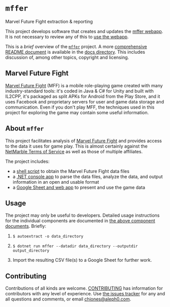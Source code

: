 # `mffer`

Marvel Future Fight extraction & reporting

This project develops software that creates and updates the [mffer webapp](https://mffer.org). It is not necessary to review any of this to [use the webapp](https://mffer.org).

This is a _brief_ overview of the [`mffer`](https://github.com/therealchjones/mffer) project. A more [comprehensive README document](docs/README.md) is available in the [docs directory](docs/). This includes discussion of, among other topics, copyright and licensing.

## Marvel Future Fight

[Marvel Future Fight](http://www.marvelfuturefight.com/) (MFF) is a mobile role-playing game created with many industry-standard tools: it's coded in Java & C# for Unity and built with IL2CPP, it's packaged as split APKs for Android from the Play Store, and it uses Facebook and proprietary servers for user and game data storage and communication. Even if you don't play MFF, the techniques used in this project for exploring the game may contain some useful information.

## About `mffer`

This project facilitates analysis of [Marvel Future Fight](#marvel-future-fight) and provides access to the data it uses for game play. This is almost certainly against the [NetMarble Terms of Service](https://help.netmarble.com/terms/terms_of_service_en?locale=&lcLocale=en) as well as those of multiple affiliates.

The project includes:

-   a [shell script](docs/autoextract.md) to obtain the Marvel Future Fight data files
-   a [.NET console app](docs/mffer.md) to parse the data files, analyze the data, and output information in an open and usable format
-   a [Google Sheet and web app](docs/webapp.md) to present and use the game data

## Usage

The project may only be useful to developers. Detailed usage instructions for the individual components are documented in [the above component documents](#about-mffer). Briefly:

1.  ```shell
    $ autoextract -o data_directory
    ```
2.  ```shell
    $ dotnet run mffer --datadir data_directory --outputdir output_directory
    ```
3.  Import the resulting CSV file(s) to a Google Sheet for further work.

## Contributing

Contributions of all kinds are welcome. [CONTRIBUTING](docs/CONTRIBUTING.md) has information for contributors with any level of experience. Use [the issues tracker](https://github.com/therealchjones/mffer/issues) for any and all questions and comments, or email <chjones@aleph0.com>.
